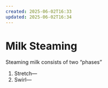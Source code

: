 ```yaml
---
created: 2025-06-02T16:33
updated: 2025-06-02T16:34
---
```


# Milk Steaming

Steaming milk consists of two “phases”

1. Stretch—
2. Swirl—
